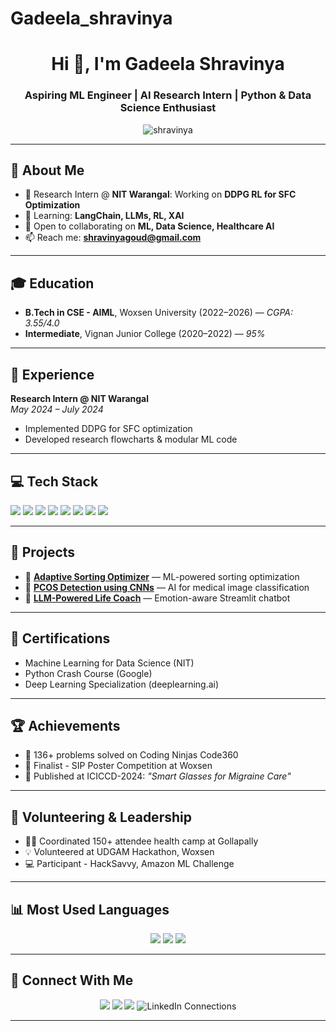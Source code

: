 # Gadeela_shravinya
<!-- 
✨ Customize your project links, LinkedIn, and add/remove certifications as needed.
✨ Add/change project repo URLs.
✨ Update achievements as your journey grows!
-->

<h1 align="center">Hi 👋, I'm Gadeela Shravinya</h1>
<h3 align="center">Aspiring ML Engineer | AI Research Intern | Python & Data Science Enthusiast</h3>

<p align="center">
  <img src="https://komarev.com/ghpvc/?username=shravinya&label=Profile%20views&color=0e75b6&style=flat" alt="shravinya" />
 
</p>

---

## 🎯 About Me

- 🔭 Research Intern @ **NIT Warangal**: Working on **DDPG RL for SFC Optimization**
- 🌱 Learning: **LangChain, LLMs, RL, XAI**
- 🤝 Open to collaborating on **ML, Data Science, Healthcare AI**
- 📫 Reach me: **shravinyagoud@gmail.com**

---

## 🎓 Education

- **B.Tech in CSE - AIML**, Woxsen University (2022–2026) — *CGPA: 3.55/4.0*
- **Intermediate**, Vignan Junior College (2020–2022) — *95%*

---

## 💼 Experience

**Research Intern @ NIT Warangal**  
_May 2024 – July 2024_  
- Implemented DDPG for SFC optimization  
- Developed research flowcharts & modular ML code

---

## 💻 Tech Stack

<p>
  <img src="https://img.shields.io/badge/Python-3776AB?style=flat&logo=python&logoColor=white"/>
  <img src="https://img.shields.io/badge/TensorFlow-FF6F00?style=flat&logo=tensorflow&logoColor=white"/>
  <img src="https://img.shields.io/badge/Scikit--learn-F7931E?style=flat&logo=scikit-learn&logoColor=white"/>
  <img src="https://img.shields.io/badge/Streamlit-FF4B4B?style=flat&logo=streamlit&logoColor=white"/>
  <img src="https://img.shields.io/badge/Flask-000000?style=flat&logo=flask&logoColor=white"/>
  <img src="https://img.shields.io/badge/MongoDB-47A248?style=flat&logo=mongodb&logoColor=white"/>
  <img src="https://img.shields.io/badge/GitHub-181717?style=flat&logo=github&logoColor=white"/>
  <img src="https://img.shields.io/badge/VS%20Code-007ACC?style=flat&logo=visual-studio-code&logoColor=white"/>
</p>

---

## 🚀 Projects

- 🔹 [**Adaptive Sorting Optimizer**](https://github.com/username/adaptive-sorting-optimizer) — ML-powered sorting optimization  
- 🔹 [**PCOS Detection using CNNs**](https://github.com/username/pcos-detection) — AI for medical image classification  
- 🔹 [**LLM-Powered Life Coach**](https://github.com/username/llm-life-coach) — Emotion-aware Streamlit chatbot

---

## 🧠 Certifications

- Machine Learning for Data Science (NIT)
- Python Crash Course (Google)
- Deep Learning Specialization (deeplearning.ai)

---

## 🏆 Achievements

- 🧩 136+ problems solved on Coding Ninjas Code360
- 🥇 Finalist - SIP Poster Competition at Woxsen
- 📄 Published at ICICCD-2024: _"Smart Glasses for Migraine Care"_

---

## 🤝 Volunteering & Leadership

- 👩‍⚕️ Coordinated 150+ attendee health camp at Gollapally
- 💡 Volunteered at UDGAM Hackathon, Woxsen
- 💻 Participant - HackSavvy, Amazon ML Challenge

---

## 📊 Most Used Languages 

<p align="center">
  <img src="https://img.shields.io/badge/Jupyter_Notebook-97%25-orange?logo=jupyter&logoColor=white"/>
  <img src="https://img.shields.io/badge/Python-2.7%25-blue?logo=python&logoColor=white"/>
  <img src="https://img.shields.io/badge/JavaScript-0.2%25-yellow?logo=javascript&logoColor=black"/>
</p>

---

## 🔗 Connect With Me

<p align="center">
  <a href="mailto:shravinyagoud@gmail.com"><img src="https://img.shields.io/badge/Gmail-D14836?style=flat&logo=gmail&logoColor=white"/></a>
  <a href="https://www.linkedin.com/in/shravinyagadeela/"><img src="https://img.shields.io/badge/LinkedIn-2A65BC?style=flat&logo=linkedin&logoColor=white"/></a>
  <a href="https://github.com/shravinya"><img src="https://img.shields.io/badge/GitHub-181717?style=flat&logo=github&logoColor=white"/></a>
  <img src="https://img.shields.io/badge/LinkedIn_Connections-500%2B-blue?style=flat&logo=linkedin" alt="LinkedIn Connections"/>
</p>

---

<!-- 
💡 Tip: Add a fun fact, motto, or personal touch at the end!
-->
